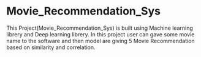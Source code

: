 # Movie_Recommendation_Sys
This Project(Movie_Recommendation_Sys) is built using Machine learning librery and Deep learning librery. In this project user can gave some movie name to the software and then model are giving  5 Movie Recommendation based on similarity and correlation. 
